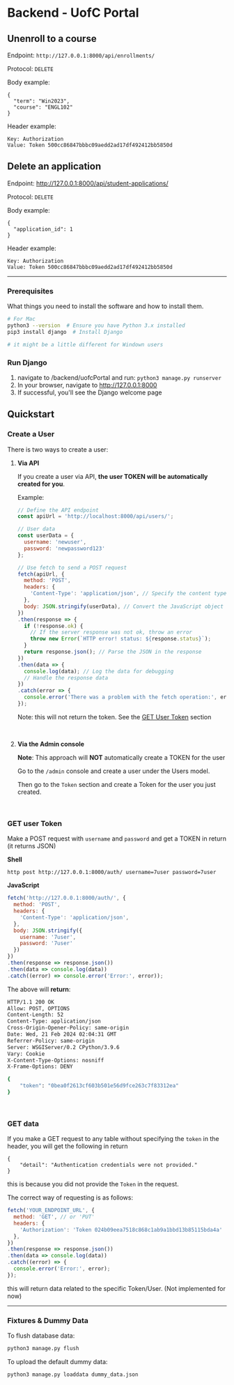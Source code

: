 # Backend - UofC Portal



## Unenroll to a course

Endpoint: `http://127.0.0.1:8000/api/enrollments/`

Protocol: `DELETE`

Body example:
```
{
  "term": "Win2023",
  "course": "ENGL102"
}
```

Header example:
```
Key: Authorization
Value: Token 500cc86847bbbc09aedd2ad17df492412bb5850d
```


## Delete an application

Endpoint: http://127.0.0.1:8000/api/student-applications/

Protocol: `DELETE`

Body example:
```
{
  "application_id": 1
}
```

Header example:
```
Key: Authorization
Value: Token 500cc86847bbbc09aedd2ad17df492412bb5850d
```



---

### Prerequisites

What things you need to install the software and how to install them.

```bash
# For Mac
python3 --version  # Ensure you have Python 3.x installed
pip3 install django  # Install Django

# it might be a little different for Windown users
``````

### Run Django

1. navigate to /backend/uofcPortal and run: `python3 manage.py runserver`
2. In your browser, navigate to http://127.0.0.1:8000 
3. If successful, you'll see the Django welcome page



## Quickstart

### Create a User

There is two ways to create a user:

1. **Via API**

      If you create a user via API, **the user TOKEN will be automatically created for you**.

      Example:

      ```javascript
      // Define the API endpoint
      const apiUrl = 'http://localhost:8000/api/users/';

      // User data
      const userData = {
        username: 'newuser',
        password: 'newpassword123'
      };

      // Use fetch to send a POST request
      fetch(apiUrl, {
        method: 'POST', 
        headers: {
          'Content-Type': 'application/json', // Specify the content type
        },
        body: JSON.stringify(userData), // Convert the JavaScript object to a JSON string
      })
      .then(response => {
        if (!response.ok) {
          // If the server response was not ok, throw an error
          throw new Error(`HTTP error! status: ${response.status}`);
        }
        return response.json(); // Parse the JSON in the response
      })
      .then(data => {
        console.log(data); // Log the data for debugging
        // Handle the response data
      })
      .catch(error => {
        console.error('There was a problem with the fetch operation:', error);
      });
      ```
      Note: this will not return the token. See the [GET User Token](#get-user-token) section

<br/>

2. **Via the Admin console**
      
      **Note**: This approach will **NOT** automatically create a TOKEN for the user
      
      Go to the `/admin` console and create a user under the Users model.

      Then go to the `Token` section and create a Token for the user you just created.

<br/>

### GET user Token

Make a POST request with `username` and `password` and get a TOKEN in return (it returns JSON)

**Shell**
```ash
http post http://127.0.0.1:8000/auth/ username=7user password=7user
```

**JavaScript**

```javascript
fetch('http://127.0.0.1:8000/auth/', {
  method: 'POST',
  headers: {
    'Content-Type': 'application/json',
  },
  body: JSON.stringify({
    username: '7user',
    password: '7user'
  })
})
.then(response => response.json())
.then(data => console.log(data))
.catch((error) => console.error('Error:', error));

```

The above will **return**:

```bash
HTTP/1.1 200 OK
Allow: POST, OPTIONS
Content-Length: 52
Content-Type: application/json
Cross-Origin-Opener-Policy: same-origin
Date: Wed, 21 Feb 2024 02:04:31 GMT
Referrer-Policy: same-origin
Server: WSGIServer/0.2 CPython/3.9.6
Vary: Cookie
X-Content-Type-Options: nosniff
X-Frame-Options: DENY

{
    "token": "0bea0f2613cf603b501e56d9fce263c7f83312ea"
}
```
<br/>

### GET data

If you make a GET request to any table without specifying the `token` in the header, you will get the following in return

```
{
    "detail": "Authentication credentials were not provided."
}
```

this is because you did not provide the `Token` in the request.

The correct way of requesting is as follows:

```javascript
fetch('YOUR_ENDPOINT_URL', {
  method: 'GET', // or 'PUT'
  headers: {
    'Authorization': 'Token 024b09eea7518c868c1ab9a1bbd13b85115bda4a'
  },
})
.then(response => response.json())
.then(data => console.log(data))
.catch((error) => {
  console.error('Error:', error);
});

```

this will return data related to the specific Token/User. (Not implemented for now)

***

### Fixtures & Dummy Data

To flush database data:

```BASH
python3 manage.py flush
```

To upload the default dummy data:

```BASH
python3 manage.py loaddata dummy_data.json
```